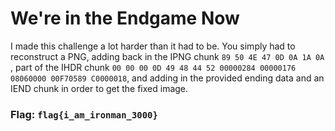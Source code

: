# We're in the Endgame Now

I made this challenge a lot harder than it had to be. You simply had to reconstruct a PNG, adding back in the IPNG chunk `89 50 4E 47 0D 0A 1A 0A `, part of the IHDR chunk `00 00 00 0D 49 48 44 52 00000284 00000176 08060000 00F70589 C0000018`, and adding in the provided ending data and an IEND chunk in order to get the fixed image.

### Flag: `flag{i_am_ironman_3000}`